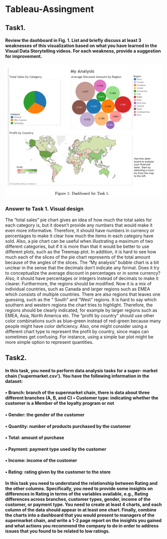 # Tableau-Assingment
## Task1.
#### Review the dashboard in Fig. 1. List and briefly discuss at least 3 weaknesses of this visualization based on what you have learned in the Visual Data Storytelling videos. For each weakness, provide a suggestion for improvement.

![Fig.1.](/assets/Task1.png)


### Answer to Task 1. Visual design
The “total sales” pie chart gives an idea of how much the total sales for each category is, but it doesn’t provide any numbers that would make it even more informative. Therefore, it should have numbers in currency or percentages to make it clear how much the items in each category have sold. Also, a pie chart can be useful when illustrating a maximum of two different categories, but if it is more than that it would be better to use different plots, such as the Treemap plot. In addition, it is hard to see how much each of the slices of the pie chart represents of the total amount because of the angles of the slices.
The “My analysis” bubble chart is a bit unclear in the sense that the decimals don’t indicate any format. Does it try to conceptualize the average discount in percentages or in some currency? Also, it should have percentages or integers instead of decimals to make it clearer. Furthermore, the regions should be modified. Now it is a mix of individual countries, such as Canada and larger regions such as EMEA which consists of multiple countries. There are also regions that leaves one guessing, such as the “ South” and “West” regions. It is hard to say which southern and western regions the chart tries to highlight. Therefore, the regions should be clearly indicated, for example by larger regions such as EMEA, Asia, North America etc.
The ”profit by country” should use other color combinations such as blue–green instead of red-green because many people might have color deficiency. Also, one might consider using a different chart type to represent the profit by country, since maps can sometimes get confusing. For instance, using a simple bar plot might be more simple option to represent quantities.

## Task2.
#### In this task, you need to perform data analysis tasks for a super- market chain (’supermarket.csv’). You have the following information in the dataset:
#### • Branch: branch of the supermarket chain, there is data about three different branches (A, B, and C) • Customer type: indicating whether the customer is a Member of the loyalty program or not
#### • Gender: the gender of the customer
#### • Quantity: number of products purchased by the customer
#### • Total: amount of purchase
#### • Payment: payment type used by the customer
#### • Income: income of the customer
#### • Rating: rating given by the customer to the store
#### In this task you need to understand the relationship between Rating and the other columns. Specifically, you need to provide some insights on differences in Rating in terms of the variables available, e.g., Rating differences across branches, customer types, gender, income of the customer, or payment type. You need to create at least 4 charts, and each column of the data should appear in at least one chart. Finally, combine the charts into a dashboard that you would present to managers of the supermarket chain, and write a 1-2 page report on the insights you gained and what actions you recommend the company to do in order to address issues that you found to be related to low ratings.
